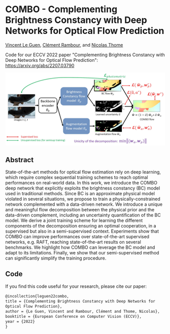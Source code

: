 # COMBO - Complementing Brightness Constancy with Deep Networks for Optical Flow Prediction
[Vincent Le Guen](https://www.linkedin.com/in/vincentleguen/), [Clément Rambour](http://cedric.cnam.fr/~rambourc/), and [Nicolas Thome](http://cedric.cnam.fr/~thomen/)

Code for our ECCV 2022 paper "Complementing Brightness Constancy with Deep Networks for Optical Flow Prediction": https://arxiv.org/abs/2207.03790

<img src="https://github.com/vincent-leguen/COMBO/blob/main/combo_model.jpg" width="1000">

## Abstract
State-of-the-art methods for optical flow estimation rely on deep learning, which require complex sequential training schemes to reach optimal performances on real-world data. In this work, we introduce the COMBO deep network that explicitly exploits the brightness constancy (BC) model used in traditional methods. Since BC is an approximate physical model violated in several situations, we propose to train a physically-constrained network complemented with a data-driven network. We introduce a unique and meaningful flow decomposition between the physical prior and the data-driven complement, including an uncertainty quantification of the BC model. We derive a joint training scheme for learning the different components of the decomposition ensuring an optimal cooperation, in a supervised but also in a semi-supervised context. Experiments show that COMBO can improve performances over state-of-the-art supervised networks, e.g. RAFT, reaching state-of-the-art results on several benchmarks. We highlight how COMBO can leverage the BC model and adapt to its limitations. Finally, we show that our semi-supervised method can significantly simplify the training procedure. 

## Code


If you find this code useful for your research, please cite our paper:

```
@incollection{leguen22combo,
title = {Complementing Brightness Constancy with Deep Networks for Optical Flow Prediction},
author = {Le Guen, Vincent and Rambour, Clément and Thome, Nicolas},
booktitle = {European Conference on Computer Vision (ECCV)},
year = {2022}
}
```

